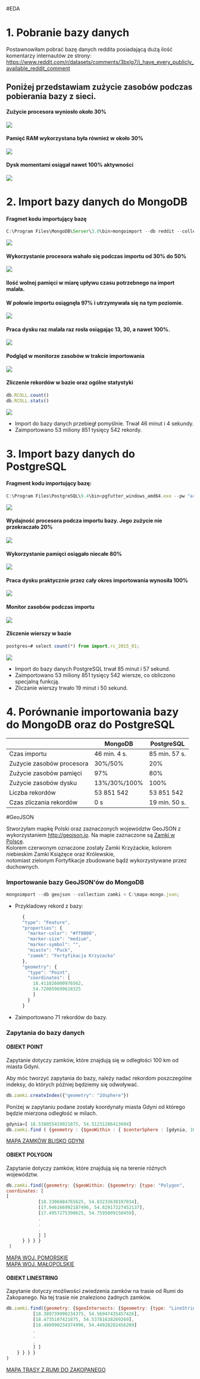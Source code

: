 #EDA
# 1. Pobranie bazy danych
Postawnowiłam pobrać bazę danych reddita posiadającą dużą ilość komentarzy internautów ze strony: https://www.reddit.com/r/datasets/comments/3bxlg7/i_have_every_publicly_available_reddit_comment

## Poniżej przedstawiam zużycie zasobów podczas pobierania bazy z sieci.

#### Zużycie procesora wyniosło około 30%
![](http://i.imgur.com/DQ7bMDI.jpg)

#### Pamięć RAM wykorzystana była również w około 30%
![](http://i.imgur.com/esB0gaa.jpg)

#### Dysk momentami osiągał nawet 100% aktywności
![](http://i.imgur.com/WzChCD5.jpg)

# 2. Import bazy danych do MongoDB

#### Fragmet kodu importujący bazę

```javascript
C:\Program Files\MongoDB\Server\3.0\bin>mongoimport --db reddit --collection RCOLL < C:\RC_2015-01\RC_2015-01.json
```

![](http://i.imgur.com/LvwmE7H.jpg)

#### Wykorzystanie procesora wahało się podczas importu od 30% do 50%
![](http://i.imgur.com/ecXeJ9E.jpg)

#### Ilość wolnej pamięci w miarę upływu czasu potrzebnego na import malała.<br>
#### W połowie importu osiągnęła 97% i utrzymywała się na tym poziomie.
![](http://i.imgur.com/dX8l3f4.jpg)

#### Praca dysku raz malała raz rosła osiągając 13, 30, a nawet 100%.
![](http://i.imgur.com/qYBWe4v.jpg)

#### Podgląd w monitorze zasobów w trakcie importowania
![](http://i.imgur.com/hO4vXgy.jpg)

#### Zliczenie rekordów w bazie oraz ogólne statystyki

```javascript
db.RCOLL.count()
db.RCOLL.stats()
```

![](http://i.imgur.com/pK5X4pk.jpg)

* Import do bazy danych przebiegł pomyślnie. Trwał 46 minut i 4 sekundy.<br> 
* Zaimportowano 53 miliony 851 tysięcy 542 rekordy.

# 3. Import bazy danych do PostgreSQL

#### Fragment kodu importujący bazę:

```javascript
C:\Program Files\PostgreSQL\9.4\bin>pgfutter_windows_amd64.exe --pw "arka1845" json "C:\RC_2015-01\RC_2015-01.json"
```

![](http://i.imgur.com/WsawwH8.jpg)

#### Wydajność procesora podcza importu bazy. Jego zużycie nie przekraczało 20%
![](http://i.imgur.com/gT3ZUxD.jpg)

#### Wykorzystanie pamięci osiągało niecałe 80%
![](http://i.imgur.com/07m4xoQ.jpg)

#### Praca dysku praktycznie przez cały okres importowania wynosiła 100%
![](http://i.imgur.com/5fhiYrh.jpg)

#### Monitor zasobów podczas importu
![](http://i.imgur.com/jdBLyFo.jpg)

#### Zliczenie wierszy w bazie

```javascript
postgres=# select count(*) from import.rc_2015_01;
```

![](http://i.imgur.com/DNB8t2z.jpg)

* Import do bazy danych PostgreSQL trwał 85 minut i 57 sekund.<br>
* Zaimportowano 53 miliony 851 tysięcy 542 wiersze, co obliczono specjalną funkcją.<br>
* Zliczanie wierszy trwało 19 minut i 50 sekund.

# 4. Porównanie importowania bazy do MongoDB oraz do PostgreSQL

|                         |    MongoDB    |    PostgreSQL    |
|-------------------------|---------------|------------------|
|Czas importu             |  46 min. 4 s. |  85 min. 57 s.   |                  
|Zużycie zasobów procesora|    30%/50%    |      20%         |
|Zużycie zasobów pamięci  |     97%       |      80%         |
|Zużycie zasobów dysku    | 13%/30%/100%  |     100%         |
|Liczba rekordów          |   53 851 542  |   53 851 542     |
|Czas zliczania rekordów  |      0 s      |  19 min. 50 s.   |


#GeoJSON

Stworzyłam mapkę Polski oraz zaznaczonych województw GeoJSON z wykorzystaniem http://geojson.io. 
Na mapie zaznaczone są [Zamki w Polsce](https://github.com/Gosiamek/NoSQL/blob/master/zamki.geojson).<br>
Kolorem czerwonym oznaczone zostały Zamki Krzyżackie, kolorem niebieskim Zamki Książęce oraz Królewskie, <br>
notomiast zielonym Fortyfikacje zbudowane bądź wykorzystywane przez duchownych.

### Importowanie bazy GeoJSON'ów do MongoDB

```javascript
mongoimport --db geojson --collection zamki < C:\mapa-mongo.json;
```
* Przykladowy rekord z bazy:
```javascript
      {
      "type": "Feature",
      "properties": {
        "marker-color": "#ff0000",
        "marker-size": "medium",
        "marker-symbol": "",
        "miasto": "Puck",
        "zamek": "Fortyfikacja Krzyzacka"
      },
      "geometry": {
        "type": "Point",
        "coordinates": [
          18.411026000976562,
          54.720059699618325
          ]
        }
      }
```
* Zaimportowano 71 rekordów do bazy.

### Zapytania do bazy danych

#### OBIEKT POINT 
Zapytanie dotyczy zamków, które znajdują się w odległości 100 km od miasta Gdyni.

Aby móc tworzyć zapytania do bazy, należy nadać rekordom poszczególne indeksy, do których później będziemy się odwoływać.
```javascript
db.zamki.createIndex({"geometry": "2dsphere"})
```
Poniżej w zapytaniu podane zostały koordynaty miasta Gdyni od którego będzie mierzona odległość w milach.
```javascript
gdynia=[ 18.538055419921875, 54.51231286413694]
db.zamki.find ( {geometry : {$geoWithin : { $centerSphere : [gdynia, 100/3963.2 ] } } } )
```
[MAPA ZAMKÓW BLISKO GDYNI](https://github.com/Gosiamek/NoSQL/blob/master/zamki_near_gdynia.geojson)

#### OBIEKT POLYGON
Zapytanie dotyczy zamków, które znajdują się na terenie różnych województw.

```javascript
db.zamki.find({geometry: {$geoWithin: {$geometry: {type: "Polygon",
coordinates: [
[
            [18.3306884765625, 54.83233630197034],
            [17.946166992187496, 54.82917227452137],
            [17.4957275390625, 54.7595009150459],
            .
            .
            .
            ] ]
      } } } }
 )
```
[MAPA WOJ. POMORSKIE](https://github.com/Gosiamek/NoSQL/blob/master/zamki_polygon_pomorskie.geojson)<br>
[MAPA WOJ. MAŁOPOLSKIE](https://github.com/Gosiamek/NoSQL/blob/master/zamki_polygon_malopolskie.geojson)

#### OBIEKT LINESTRING
Zapytanie dotyczy możliwości zwiedzenia zamków na trasie od Rumi do Zakopanego.
Na tej trasie nie znaleziono żadnych zamków.

```javascript
db.zamki.find({geometry: {$geoIntersects: {$geometry: {type: "LineString", coordinates: [
          [18.389739990234375, 54.56947435457426],
          [18.4735107421875, 54.53781638269269],
          [18.489990234374996, 54.44928282456209]
          .
          .
          .
          ] ]
    } } } }
)
```
[MAPA TRASY Z RUMI DO ZAKOPANEGO](https://github.com/Gosiamek/NoSQL/blob/master/zamki_linestring.geojson)

